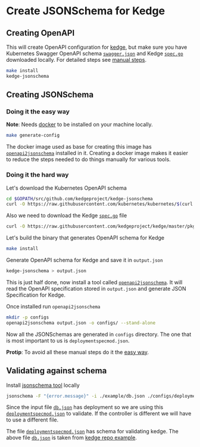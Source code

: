 # Create JSONSchema for Kedge

## Creating OpenAPI

This will create OpenAPI configuration for [kedge](https://github.com/kedgeproject/kedge),
but make sure you have Kubernetes Swagger OpenAPI schema [`swagger.json`](https://github.com/kubernetes/kubernetes/blob/master/api/openapi-spec/swagger.json)
and Kedge [`spec.go`](https://github.com/kedgeproject/kedge/blob/master/pkg/spec/spec.go)
downloaded locally. For detailed steps see [manual steps](https://github.com/kedgeproject/kedge-jsonschema#doing-it-the-hard-way).

```bash
make install
kedge-jsonschema
```

## Creating JSONSchema

### Doing it the easy way

**Note**: Needs [docker](https://docs.docker.com/engine/installation/) to be installed on
your machine locally.

```bash
make generate-config
```

The docker image used as base for creating this image has [`openapi2jsonschema`](https://github.com/garethr/openapi2jsonschema)
installed in it. Creating a docker image makes it easier to reduce the steps needed to do
things manually for various tools.

### Doing it the hard way

Let's download the Kubernetes OpenAPI schema

```bash
cd $GOPATH/src/github.com/kedgeproject/kedge-jsonschema
curl -O https://raw.githubusercontent.com/kubernetes/kubernetes/$(curl https://raw.githubusercontent.com/kedgeproject/kedge-jsonschema/master/scripts/k8s-release)/api/openapi-spec/swagger.json
```

Also we need to download the Kedge [`spec.go`](https://github.com/kedgeproject/kedge/blob/master/pkg/spec/spec.go)
file

```bash
curl -O https://raw.githubusercontent.com/kedgeproject/kedge/master/pkg/spec/spec.go
```

Let's build the binary that generates OpenAPI schema for Kedge

```bash
make install
```

Generate OpenAPI schema for Kedge and save it in `output.json`

```bash
kedge-jsonschema > output.json
```

This is just half done, now install a tool called [`openapi2jsonschema`](https://github.com/garethr/openapi2jsonschema).
It will read the OpenAPI specification stored in `output.json` and generate JSON Specification
for Kedge.

Once installed run `openapi2jsonschema`

```bash
mkdir -p configs
openapi2jsonschema output.json -o configs/ --stand-alone
```

Now all the JSONSchemas are generated in `configs` directory. The one that is most important
to us is `deploymentspecmod.json`.

**Protip**: To avoid all these manual steps do it the [easy way](https://github.com/kedgeproject/kedge-jsonschema#doing-it-the-easy-way).

## Validating against schema

Install [jsonschema tool](https://github.com/Julian/jsonschema) locally

```bash
jsonschema -F "{error.message}" -i ./example/db.json ./configs/deploymentspecmod.json
```
Since the input file [`db.json`](./example/db.json) has deployment so we are using this
[`deploymentspecmod.json`](./configs/deploymentspecmod.json) to validate. If the controller
is different we will have to use a different file.


The file [`deploymentspecmod.json`](./configs/deploymentspecmod.json) has schema for
validating kedge.
The above file [`db.json`](./example/db.json) is taken from [kedge repo example](https://github.com/kedgeproject/kedge/blob/master/examples/envFrom/db.yaml).
